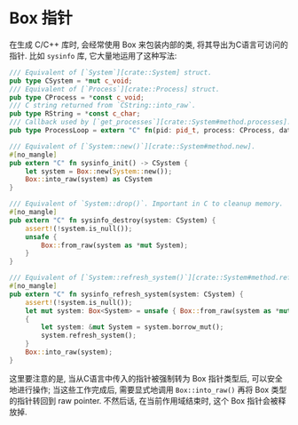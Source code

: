 
# Box 指针

在生成 C/C++ 库时, 会经常使用 Box 来包装内部的类, 将其导出为C语言可访问的指针.
比如 `sysinfo` 库, 它大量地运用了这种写法:

```rust
/// Equivalent of [`System`][crate::System] struct.
pub type CSystem = *mut c_void;
/// Equivalent of [`Process`][crate::Process] struct.
pub type CProcess = *const c_void;
/// C string returned from `CString::into_raw`.
pub type RString = *const c_char;
/// Callback used by [`get_processes`][crate::System#method.processes].
pub type ProcessLoop = extern "C" fn(pid: pid_t, process: CProcess, data: *mut c_void) -> bool;

/// Equivalent of [`System::new()`][crate::System#method.new].
#[no_mangle]
pub extern "C" fn sysinfo_init() -> CSystem {
    let system = Box::new(System::new());
    Box::into_raw(system) as CSystem
}

/// Equivalent of `System::drop()`. Important in C to cleanup memory.
#[no_mangle]
pub extern "C" fn sysinfo_destroy(system: CSystem) {
    assert!(!system.is_null());
    unsafe {
        Box::from_raw(system as *mut System);
    }
}

/// Equivalent of [`System::refresh_system()`][crate::System#method.refresh_system].
#[no_mangle]
pub extern "C" fn sysinfo_refresh_system(system: CSystem) {
    assert!(!system.is_null());
    let mut system: Box<System> = unsafe { Box::from_raw(system as *mut System) };
    {
        let system: &mut System = system.borrow_mut();
        system.refresh_system();
    }
    Box::into_raw(system);
}

```

这里要注意的是, 当从C语言中传入的指针被强制转为 Box 指针类型后, 可以安全地进行操作;
当这些工作完成后, 需要显式地调用 `Box::into_raw()` 再将 Box 类型的指针转回到 raw pointer.
不然后话, 在当前作用域结束时, 这个 Box 指针会被释放掉.

